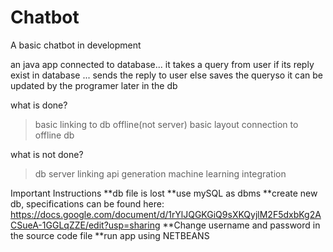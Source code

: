 # Chatbot
A basic chatbot in development

an java app connected to database... it takes a query from user if its reply exist in database ... sends the reply to user 
else saves the queryso it can be updated by the programer later in the db

what is done?
>basic linking to db offline(not server)
>basic layout
>connection to offline db

what is not done?
>db server linking
>api generation
>machine learning integration

Important Instructions
**db file is lost 
**use mySQL as dbms
**create new db, specifications can be found here: https://docs.google.com/document/d/1rYlJQGKGiQ9sXKQyjlM2F5dxbKg2ACSueA-1GGLqZZE/edit?usp=sharing
**Change username and password in the source code file
**run app using NETBEANS

